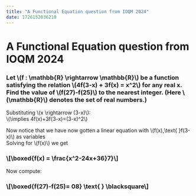 ```yaml
---
title: "A Functional Equation question from IOQM 2024"
date: 1726152036210
---
```


# A Functional Equation question from IOQM 2024

### Let \\(f : \mathbb{R} \rightarrow \mathbb{R}\\) be a function satisfying the relation \\(4f(3-x) + 3f(x) = x^2\\) for any real x. Find the value of \\(f(27)-f(25)\\) to the nearest integer. (Here \\(\mathbb{R}\\) denotes the set of real numbers.)

Substituting \\(x \rightarrow (3-x)\\):   
\\(\implies 4f(x)+3f(3-x)=(3-x)^2\\)

Now notice that we have now gotten a linear equation with \\(f(x),\text{ }f(3-x)\\) as variables  
Solving for \\(f(x)\\) we get

### \\[\boxed{f(x) = \frac{x^2-24x+36}7}\\]

Now compute:
### \\[\boxed{f(27)-f(25)= 08} \text{ } \blacksquare\\]